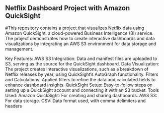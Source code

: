 ## Netflix Dashboard Project with Amazon QuickSight
#This repository contains a project that visualizes Netflix data using Amazon QuickSight, a cloud-powered Business Intelligence (BI) service. The project demonstrates how to create interactive dashboards and data visualizations by integrating an AWS S3 environment for data storage and management.

Key Features:
AWS S3 Integration: Data and manifest files are uploaded to S3, serving as the source for the QuickSight dashboard.
Data Visualization: The project creates interactive visualizations, such as a breakdown of Netflix releases by year, using QuickSight’s AutoGraph functionality.
Filters and Calculations: Applied filters to refine the data and calculated fields to enhance dashboard insights.
QuickSight Setup: Easy-to-follow steps on setting up a QuickSight account and connecting it with an S3 bucket.
Tools Used:
Amazon QuickSight: For creating and sharing dashboards.
AWS S3: For data storage.
CSV: Data format used, with comma delimiters and headers
